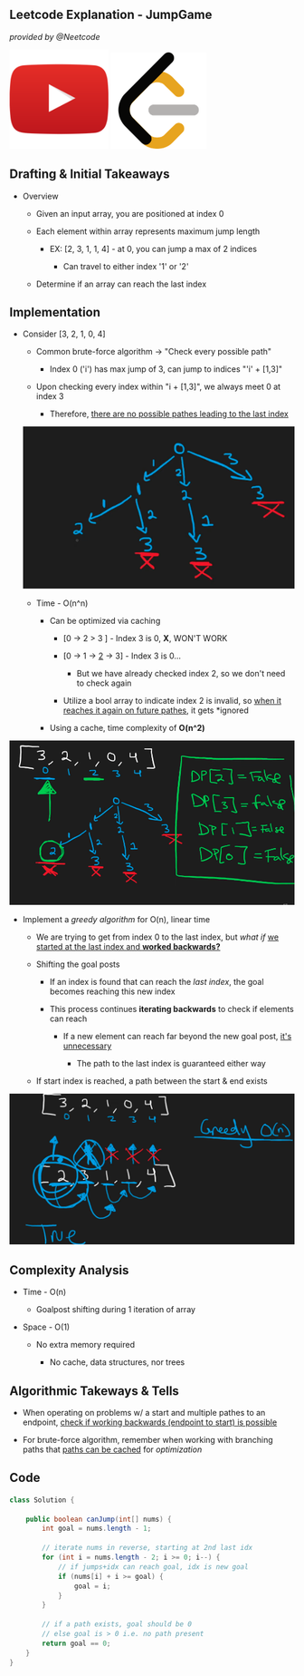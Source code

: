 ## Leetcode Explanation - JumpGame

*provided by @Neetcode*

[<img title="" src="youtubeimg.png" alt="youtube" width="175">](https://www.youtube.com/watch?v=Yan0cv2cLy8)
[<img src="leetcode.png" title="" alt="leetcode" width="170">](https://leetcode.com/problems/jump-game/description/) 

## Drafting & Initial Takeaways

* Overview
  
  * Given an input array, you are positioned at index 0 
  
  * Each element within array represents maximum jump length
    
    * EX: [2, 3, 1, 1, 4] - at 0, you can jump a max of 2 indices
      
      * Can travel to either index '1' or '2'
  
  * Determine if an array can reach the last index

## Implementation

* Consider [3, 2, 1, 0, 4]
  
  * Common brute-force algorithm -> "Check every possible path"
    
    * Index 0 ('i') has max jump of 3, can jump to indices "'i' + [1,3]"
  
  * Upon checking every index within "i + [1,3]", we always meet 0 at index 3
    
    * Therefore, <u>there are no possible pathes leading to the last index</u>
  
  ![1](1.png)
  
  * Time - O(n^n)
    
    * Can be optimized via caching
      
      * [0 -> 2  > 3 ] - Index 3 is 0, **X**, WON'T WORK
      
      * [0 -> 1 -> <u>2</u> -> 3] - Index 3 is 0...
        
        * But we have already checked index 2, so we don't need to check again
      
      * Utilize a bool array to indicate index 2 is invalid, so <u>when it reaches it again on future pathes</u>, it gets *ignored
    
    * Using a cache, time complexity of **O(n^2)**

![2](2.png)

* Implement a *greedy algorithm* for O(n), linear time
  
  * We are trying to get from index 0 to the last index, but *what if* <u>we started at the last index and **worked backwards?**</u>
  
  * Shifting the goal posts
    
    * If an index is found that can reach the *last index*, the goal becomes reaching this new index
    
    * This process continues **iterating backwards** to check if elements can reach
      
      * If a new element can reach far beyond the new goal post, <u>it's unnecessary</u>
        
        * The path to the last index is guaranteed either way
  
  * If start index is reached, a path between the start & end exists

![3](3.png)

## Complexity Analysis

* Time - O(n)
  
  * Goalpost shifting during 1 iteration of array

* Space - O(1)
  
  * No extra memory required
    
    * No cache, data structures, nor trees

## Algorithmic Takeways & Tells

* When operating on problems w/ a start and multiple pathes to an endpoint, <u>check if working backwards (endpoint to start) is possible</u>

* For brute-force algorithm, remember when working with branching paths that <u>paths can be cached</u> for *optimization* 

## Code

```java
class Solution {

    public boolean canJump(int[] nums) {
        int goal = nums.length - 1;

        // iterate nums in reverse, starting at 2nd last idx
        for (int i = nums.length - 2; i >= 0; i--) {
            // if jumps+idx can reach goal, idx is new goal
            if (nums[i] + i >= goal) {
                goal = i;
            }
        }

        // if a path exists, goal should be 0
        // else goal is > 0 i.e. no path present
        return goal == 0;
    }
}
```
